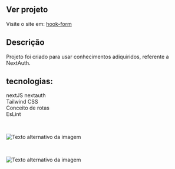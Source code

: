 ## Ver projeto

Visite o site em: [hook-form](https://nextauth-2023.vercel.app/)


## Descrição

Projeto foi criado para usar conhecimentos adiquiridos, referente a NextAuth.

## tecnologias:
nextJS
nextauth<br>
Tailwind CSS<br>
Conceito de rotas<br>
EsLint<br>

<br>

<Image
  src="./public/nexthauth.png"
  alt="Texto alternativo da imagem"
  width={500}
  height={500}
/>

<br>

<Image
  src="./public/nextauth_Home.png"
  alt="Texto alternativo da imagem"
  width={500}
  height={500}
/>
